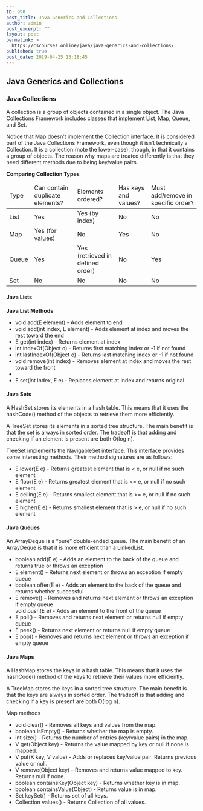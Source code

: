 ```yaml
---
ID: 990
post_title: Java Generics and Collections
author: admin
post_excerpt: ""
layout: post
permalink: >
  https://cscourses.online/java/java-generics-and-collections/
published: true
post_date: 2019-04-25 15:18:45
---
```

<h2>Java Generics and Collections</h2>

<h3>Java Collections</h3>
<p>A collection is a group of objects contained in a single object. The Java Collections Framework includes classes that implement List, Map, Queue, and Set.</p>
<p>Notice that Map doesn’t implement the Collection interface. It is considered part of the Java Collections Framework, even though it isn’t technically a Collection. It is a collection (note the lower-case), though, in that it contains a group of objects. The reason why maps are treated differently is that they need different methods due to being key/value pairs.</p>

<b>Comparing Collection Types</b>
<table>
<thead>
<tr><td>Type</td><td>Can contain duplicate elements?</td><td>Elements ordered?</td><td>Has keys and values?</td><td>Must add/remove in specific order?</td></tr>
</thead>
<tbody>
<tr><td>List</td><td>Yes</td><td>Yes (by index)</td><td>No</td><td>No</td></tr>
<tr><td>Map</td><td>Yes (for values)</td><td>No</td><td>Yes</td><td>No</td></tr>
<tr><td>Queue</td><td>Yes</td><td>Yes (retrieved in defined order)</td><td>No</td><td>Yes</td></tr>
<tr><td>Set</td><td>No</td><td>No</td><td>No</td><td>No</td></tr>
</tbody>
</table>

<h4>Java Lists</h4>
<b>Java List Methods</b>
<ul>
<li>void add(E element) - Adds element to end</li>
<li>void add(int index, E element) - Adds element at index and moves the rest toward the end</li>
<li>E get(int index) - Returns element at index</li>
<li>int indexOf(Object o) - Returns first matching index or -1 if not found</li>
<li>int lastIndexOf(Object o) - Returns last matching index or -1 if not found</li>
<li>void remove(int index) - Removes element at index and moves the rest toward the front<li>
<li>E set(int index, E e) - Replaces element at index and returns original</li>
</ul>

<h4>Java Sets</h4>
<p>A HashSet stores its elements in a hash table. This means that it uses the hashCode()
method of the objects to retrieve them more efficiently.</p>
<p>A TreeSet stores its elements in a sorted tree structure. The main benefit is that the set
is always in sorted order. The tradeoff is that adding and checking if an element is present are both O(log n).</p>

<p>TreeSet implements the NavigableSet interface. This interface provides some interesting methods. Their method signatures are as follows:</p>
<ul>
<li>E lower(E e) - Returns greatest element that is < e, or null if no such element</li>
<li>E floor(E e) - Returns greatest element that is <= e, or null if no such element</li>
<li>E ceiling(E e) - Returns smallest element that is >= e, or null if no such element</li>
<li>E higher(E e) - Returns smallest element that is > e, or null if no such element</li>
</ul>

<h4>Java Queues</h4>
<p>An ArrayDeque is a “pure” double-ended queue. The main benefit of an ArrayDeque is that it is more efficient than a LinkedList.</p>
<ul>
<li>boolean add(E e) - Adds an element to the back of the queue and returns true or throws an exception</li>
<li>E element() - Returns next element or throws an exception if empty queue</li>
<li>boolean offer(E e) - Adds an element to the back of the queue and returns whether successful</li>
<li>E remove() - Removes and returns next element or throws an exception if empty queue</li>
void push(E e) - Adds an element to the front of the queue</li>
<li>E poll() - Removes and returns next element or returns null if empty queue</li>
<li>E peek() - Returns next element or returns null if empty queue</li>
<li>E pop() - Removes and returns next element or throws an exception if empty queue</li>
</ul>

<h4>Java Maps</h4>
<p>A HashMap stores the keys in a hash table. This means that it uses the hashCode() method
of the keys to retrieve their values more efficiently.</p>
<p>A TreeMap stores the keys in a sorted tree structure. The main benefit is that the keys are
always in sorted order. The tradeoff is that adding and checking if a key is present are both
O(log n).</p>
<p>Map methods</p>
<ul>
<li>void clear() - Removes all keys and values from the map.</li>
<li>boolean isEmpty() - Returns whether the map is empty.</li>
<li>int size() - Returns the number of entries (key/value pairs) in the map.</li>
<li>V get(Object key) - Returns the value mapped by key or null if none is mapped.</li>
<li>V put(K key, V value) - Adds or replaces key/value pair. Returns previous value or null.</li>
<li>V remove(Object key) - Removes and returns value mapped to key. Returns null if none.</li>
<li>boolean containsKey(Object key) - Returns whether key is in map.</li>
<li>boolean containsValue(Object) - Returns value is in map.</li>
<li>Set<K> keySet() - Returns set of all keys.</li>
<li>Collection<V> values() - Returns Collection of all values.</li>
</ul>